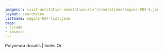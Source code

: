 ```yaml
---
imagescr: <iiif-annotation annotationurl="/annotations/segins-004-5.json" styling="image_only:true"></iiif-annotation>
layout: searchview
listname: segins-004-list.json
tags:
- cicada
- insects
---
```

Polyneura ducalis | Indes Or.